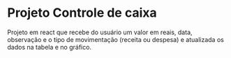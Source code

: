 # Projeto Controle de caixa

Projeto em react que recebe do usuário um valor em reais, data, observação e o tipo de movimentação (receita ou despesa) e atualizada os dados na tabela e no gráfico.
